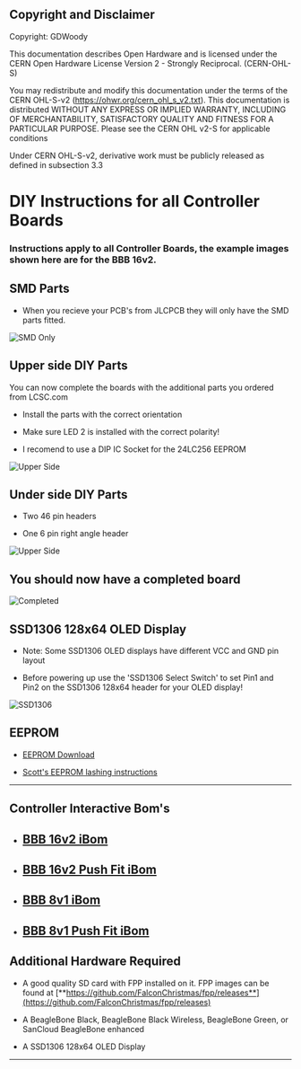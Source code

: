 ## Copyright and Disclaimer
Copyright: GDWoody

This documentation describes Open Hardware and is licensed under the CERN Open Hardware License Version 2 - Strongly Reciprocal. (CERN-OHL-S)

You may redistribute and modify this documentation under the terms of the CERN OHL-S-v2 (https://ohwr.org/cern_ohl_s_v2.txt). This documentation is distributed WITHOUT ANY EXPRESS OR IMPLIED WARRANTY, INCLUDING OF MERCHANTABILITY, SATISFACTORY QUALITY AND FITNESS FOR A PARTICULAR PURPOSE. Please see the CERN OHL v2-S for applicable conditions

Under CERN OHL-S-v2, derivative work must be publicly released as defined in subsection 3.3

# DIY Instructions for all Controller Boards


### Instructions apply to all Controller Boards, the example images shown here are for the BBB 16v2.

## SMD Parts

* When you recieve your PCB's from JLCPCB they will only have the SMD parts fitted.


![SMD Only](https://github.com/GDWoody/Pixel-Controllers/blob/main/bbb_16/image/BBB_16v2_SMD_Only.png)


## Upper side DIY Parts

You can now complete the boards with the additional parts you ordered from LCSC.com


* Install the parts with the correct orientation 

* Make sure LED 2 is installed with the correct polarity!

* I recomend to use a DIP IC Socket for the 24LC256 EEPROM


![Upper Side ](https://github.com/GDWoody/Pixel-Controllers/blob/main/bbb_16/image/BBB_16v2_Other_Only.png)


## Under side DIY Parts

* Two 46 pin headers

* One 6 pin right angle header 


![Upper Side](https://github.com/GDWoody/Pixel-Controllers/blob/main/bbb_16/image/BBB_16v2_SMD_Under.png)


## You should now have a completed board


![Completed](https://github.com/GDWoody/Pixel-Controllers/blob/main/bbb_16/image/BBB_16v2_Completed.png)


## SSD1306 128x64 OLED Display

* Note: Some SSD1306 OLED displays have different VCC and GND pin layout

* Before powering up use the 'SSD1306 Select Switch' to set Pin1 and Pin2 on the SSD1306 128x64 header for your OLED display!


![SSD1306](https://github.com/GDWoody/Pixel-Controllers/blob/main/bbb_16/image/BBB_16v2_SMD.png)


 ## EEPROM

 * [EEPROM Download](https://github.com/GDWoody/Pixel-Controllers/blob/main/eeprom/BBB16v2-221118135219-eeprom.bin)

 * [Scott's EEPROM lashing instructions](https://github.com/computergeek1507/PB_16/blob/master/Flashing_EEPROM.md)

---
## Controller Interactive Bom's

* ## [**BBB 16v2 iBom**](https://gdwoody.github.io/bbb_16/ibom.html)
* ## [**BBB 16v2 Push Fit iBom**](https://gdwoody.github.io/bbb_16_push/ibom.html)
* ## [**BBB 8v1 iBom**](https://gdwoody.github.io/bbb_8/ibom.html)
* ## [**BBB 8v1 Push Fit iBom**](https://gdwoody.github.io/bbb_8_push/ibom.html)

 ## Additional Hardware Required

* A good quality SD card with FPP installed on it. FPP images can be found at [**https://github.com/FalconChristmas/fpp/releases**](https://github.com/FalconChristmas/fpp/releases)

* A BeagleBone Black, BeagleBone Black Wireless, BeagleBone Green, or SanCloud BeagleBone enhanced 

* A SSD1306 128x64 OLED Display

---